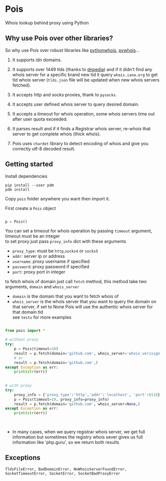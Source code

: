 # Pois
Whois lookup behind proxy using Python


## Why use Pois over other libraries?

So why use Pois over robust libraries like [pythonwhois](https://github.com/joepie91/python-whois), [pywhois](https://bitbucket.org/richardpenman/pywhois)...

1. It supports idn domains.

2. It supports over 1449 tlds (thanks to [dnpedia](https://dnpedia.com/tlds/)) and if it didn't find any whois server for a specific brand new tld
 it query `whois.iana.org` to get tld whois server (`tlds.json` file will be updated when new whois servers fetched).

3. It accepts http and socks proxies, thank to `pysocks`.

4. It accepts user defined whois server to query desired domain.

5. It accepts a timeout for whois operation, some whois servers time out after user quota exceeded.

6. It parses result and if it finds a Registrar whois server, re-whois that server to get complete whois (thick whois).

7. Pois uses `chardet` library to detect encoding of whois and give you correctly utf-8 decoded result.


## Getting started

Install dependencies

```
pip install --user pdm
pdm install
```

Copy `pois` folder anywhere you want then import it.

First create a `Pois` object

```python

p = Pois()

```

You can set a timeout for whois operation by passing `timeout` argument, timeout must be an integer <br>
to set proxy just pass `proxy_info` dict with these arguments<br>

- `proxy_type`: must be `http`,`socks4` or `socks5`<br>
- `addr`: server ip or address<br>
- `username`: proxy username if specified<br>
- `password`: proxy password if specified<br>
- `port`: proxy port in integer<br>

to fetch whois of  domain just call `fetch` method, this method take two arguments, `domain` and `whois_server`
- `domain` is the domain that you want to fetch whois of<br>
- `whois_server` is the whois server that you want to query the domain on that server, if set to None Pois will use
the authentic whois server for that domain tld<br>
see `tests` for more examples


```python

from pois import *

# without proxy
try:
    p = Pois(timeout=10)
    result = p.fetch(domain='github.com', whois_server='whois.verisign-grs.com')
    # or
    result = p.fetch(domain='github.com',)
except Exception as err:
    print(str(err))
    
    
# with proxy
try:
    proxy_info = {'proxy_type':'http','addr':'localhost', 'port':8118}
    p = Pois(timeout=10, proxy_info=proxy_info)
    result = p.fetch(domain='github.com', whois_server=None,)
except Exception as err:
    print(str(err))
    
    
```

- In many cases, when we query registrar whois server, we get full information but sometimes the registry whois sever gives us full information like 'php.guru', so we return both results



## Exceptions


```
TldsFileError, BadDomainError, NoWhoisServerFoundError, SocketTimeoutError, SocketError, SocketBadProxyError

```
